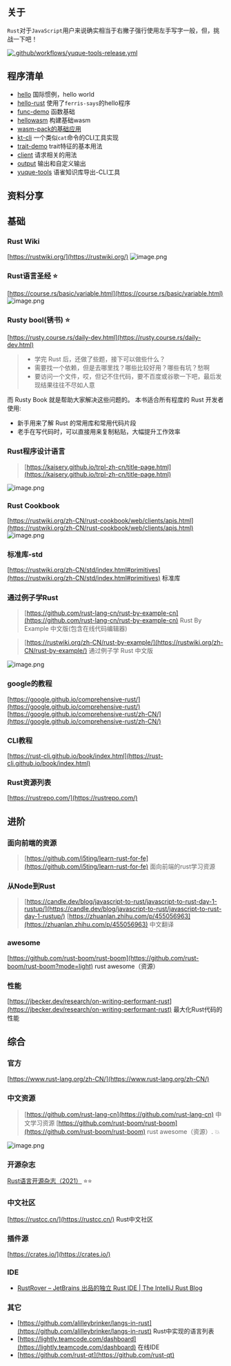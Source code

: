 ## 关于

`Rust`对于`JavaScript`用户来说确实相当于右撇子强行使用左手写字一般，但，挑战一下吧！

[![.github/workflows/yuque-tools-release.yml](https://github.com/vannvan/rust-explore/actions/workflows/yuque-tools-release.yml/badge.svg)](https://github.com/vannvan/rust-explore/actions/workflows/yuque-tools-release.yml)

## 程序清单

- [hello](simple-application/hello) 国际惯例，hello world
- [hello-rust](simple-application/hello-rust) 使用了`ferris-says`的hello程序
- [func-demo](simple-application/func-demo) 函数基础
- [hellowasm](hellowasm) 构建基础wasm
- [wasm-pack的基础应用](hello-webassembly)
- [kt-cli](kt-cli) 一个类似`cat`命令的CLI工具实现
- [trait-demo](simple-application/trait-demo) trait特征的基本用法
- [client](simple-application/client) 请求相关的用法
- [output](simple-application/output) 输出和自定义输出
- [yuque-tools](yuque-tools) 语雀知识库导出-CLI工具

## 资料分享

## 基础

### Rust Wiki

[https://rustwiki.org/](https://rustwiki.org/)
![image.png](https://cdn.nlark.com/yuque/0/2023/png/1553840/1691820126088-2ce665a8-f347-4316-a39d-01836a6d8567.png#averageHue=%23f9f9f8&clientId=uc2ff3882-4e86-4&from=paste&height=485&id=ud672d720&originHeight=969&originWidth=1906&originalType=binary&ratio=2&rotation=0&showTitle=false&size=180157&status=done&style=none&taskId=u30434ce8-1d06-4157-8ae5-ca40346207a&title=&width=953)

### Rust语言圣经 ⭐️

[https://course.rs/basic/variable.html](https://course.rs/basic/variable.html)
![image.png](https://cdn.nlark.com/yuque/0/2023/png/1553840/1692515330180-0497b014-e66e-43cd-9772-ba20d0bcf79d.png#averageHue=%23f4f3f1&clientId=u6763b09c-8cbe-4&from=paste&height=484&id=u5c803b2a&originHeight=967&originWidth=1914&originalType=binary&ratio=2&rotation=0&showTitle=false&size=619627&status=done&style=none&taskId=u601f963e-b52c-4151-a75b-ee396486cb6&title=&width=957)

### Rusty bool(锈书) ⭐️

[https://rusty.course.rs/daily-dev.html](https://rusty.course.rs/daily-dev.html)
>
> - 学完 Rust 后，还做了些题，接下可以做些什么？
> - 需要找一个依赖，但是去哪里找？哪些比较好用？哪些有坑？愁啊
> - 要访问一个文件，哎，但记不住代码，要不百度或谷歌一下吧，最后发现结果往往不尽如人意

而 Rusty Book 就是帮助大家解决这些问题的。
本书适合所有程度的 Rust 开发者使用:

- 新手用来了解 Rust 的常用库和常用代码片段
- 老手在写代码时，可以直接用来复制粘贴，大幅提升工作效率

### Rust程序设计语言
>
> [https://kaisery.github.io/trpl-zh-cn/title-page.html](https://kaisery.github.io/trpl-zh-cn/title-page.html)

![image.png](https://cdn.nlark.com/yuque/0/2023/png/1553840/1691660115572-77aac3db-0f1d-49ae-9bb4-b9e8ac396175.png#averageHue=%23c6c4be&clientId=uc3566c60-925a-4&from=paste&height=483&id=uce8d9003&originHeight=966&originWidth=1920&originalType=binary&ratio=2&rotation=0&showTitle=false&size=254778&status=done&style=none&taskId=ua6afa035-ff9e-4551-8372-4545b5d623f&title=&width=960)

### Rust Cookbook

[https://rustwiki.org/zh-CN/rust-cookbook/web/clients/apis.html](https://rustwiki.org/zh-CN/rust-cookbook/web/clients/apis.html)
![image.png](https://cdn.nlark.com/yuque/0/2023/png/1553840/1692668860930-716c4c9b-06a9-4e09-aa50-65b658836e58.png#averageHue=%23f7f6f6&clientId=u143c8828-f05f-4&from=paste&height=880&id=u403d6a02&originHeight=1760&originWidth=3360&originalType=binary&ratio=2&rotation=0&showTitle=false&size=451557&status=done&style=none&taskId=u5fb06365-03b6-4fd6-98d0-c04f5c50f07&title=&width=1680)

### 标准库-std

[https://rustwiki.org/zh-CN/std/index.html#primitives](https://rustwiki.org/zh-CN/std/index.html#primitives)  标准库

### 通过例子学Rust
>
> [https://github.com/rust-lang-cn/rust-by-example-cn](https://github.com/rust-lang-cn/rust-by-example-cn) Rust By Example 中文版(包含在线代码编辑器)

> [https://rustwiki.org/zh-CN/rust-by-example/](https://rustwiki.org/zh-CN/rust-by-example/) 通过例子学 Rust 中文版

![image.png](https://cdn.nlark.com/yuque/0/2023/png/1553840/1691660196000-01e8bf3e-4ce6-4493-bd82-f092dbd733f0.png#averageHue=%23f4f4f4&clientId=uc3566c60-925a-4&from=paste&height=876&id=u28f29bc5&originHeight=1752&originWidth=3360&originalType=binary&ratio=2&rotation=0&showTitle=false&size=692481&status=done&style=none&taskId=ua1a5be69-5f88-4c09-9328-ae832aec3da&title=&width=1680)

### google的教程

[https://google.github.io/comprehensive-rust/](https://google.github.io/comprehensive-rust/)
[https://google.github.io/comprehensive-rust/zh-CN/](https://google.github.io/comprehensive-rust/zh-CN/)

### CLI教程

[https://rust-cli.github.io/book/index.html](https://rust-cli.github.io/book/index.html)

### Rust资源列表

[https://rustrepo.com/](https://rustrepo.com/)

## 进阶

### 面向前端的资源
>
> [https://github.com/i5ting/learn-rust-for-fe](https://github.com/i5ting/learn-rust-for-fe) 面向前端的rust学习资源

### 从Node到Rust
>
> [https://candle.dev/blog/javascript-to-rust/javascript-to-rust-day-1-rustup/](https://candle.dev/blog/javascript-to-rust/javascript-to-rust-day-1-rustup/)
> [https://zhuanlan.zhihu.com/p/455056963](https://zhuanlan.zhihu.com/p/455056963) 中文翻译

### awesome

[https://github.com/rust-boom/rust-boom](https://github.com/rust-boom/rust-boom?mode=light) rust awesome（资源）

### 性能

[https://jbecker.dev/research/on-writing-performant-rust](https://jbecker.dev/research/on-writing-performant-rust)   最大化Rust代码的性能

## 综合

### 官方

[https://www.rust-lang.org/zh-CN/](https://www.rust-lang.org/zh-CN/)

### 中文资源
>
> [https://github.com/rust-lang-cn](https://github.com/rust-lang-cn) 中文学习资源
> [https://github.com/rust-boom/rust-boom](https://github.com/rust-boom/rust-boom)  rust awesome（资源）. 💥

![image.png](https://cdn.nlark.com/yuque/0/2023/png/1553840/1691660122983-fcdb6148-c808-4825-afdd-7d5545a0b516.png#averageHue=%23fefefe&clientId=uc3566c60-925a-4&from=paste&height=876&id=YXK71&originHeight=1752&originWidth=3360&originalType=binary&ratio=2&rotation=0&showTitle=false&size=496217&status=done&style=none&taskId=uf01e2f99-2b74-4017-b318-c40f56c7dd8&title=&width=1680)

### 开源杂志

[Rust语言开源杂志（2021）](https://rustmagazine.github.io/rust_magazine_2021/index.html) ⭐️⭐️

### 中文社区

[https://rustcc.cn/](https://rustcc.cn/) Rust中文社区

### 插件源

[https://crates.io/](https://crates.io/)

### IDE

- [RustRover – JetBrains 出品的独立 Rust IDE | The IntelliJ Rust Blog](https://blog.jetbrains.com/zh-hans/rust/2023/09/13/introducing-rustrover-a-standalone-rust-ide-by-jetbrains/)

### 其它

- [https://github.com/alilleybrinker/langs-in-rust](https://github.com/alilleybrinker/langs-in-rust)   Rust中实现的语言列表
- [https://lightly.teamcode.com/dashboard](https://lightly.teamcode.com/dashboard)  在线IDE
- [https://github.com/rust-qt](https://github.com/rust-qt)
